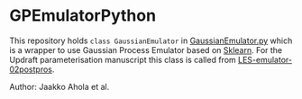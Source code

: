 # GPEmulatorPython
This repository holds ```class GaussianEmulator``` in [GaussianEmulator.py](GaussianEmulator.py) which is a wrapper to use Gaussian Process Emulator based on [Sklearn](https://scikit-learn.org/stable/modules/generated/sklearn.gaussian_process.GaussianProcessRegressor.html?highlight=gaussianprocessregressor#sklearn.gaussian_process.GaussianProcessRegressor).
For the Updraft parameterisation manuscript this class is called from [LES-emulator-02postpros](https://github.com/JaakkoAhola/LES-emulator-02postpros/).


Author: Jaakko Ahola et al.
